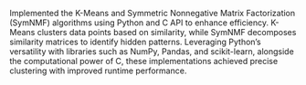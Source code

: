 Implemented the K-Means and Symmetric Nonnegative Matrix Factorization (SymNMF) algorithms using Python and C API to enhance efficiency. K-Means clusters data points based on similarity, while SymNMF decomposes similarity matrices to identify hidden patterns. Leveraging Python’s versatility with libraries such as NumPy, Pandas, and scikit-learn, alongside the computational power of C, these implementations achieved precise clustering with improved runtime performance. 
